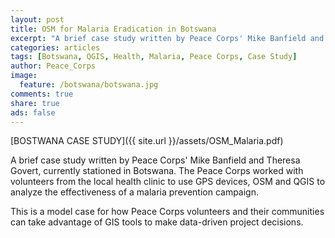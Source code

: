 ```yaml
---
layout: post
title: OSM for Malaria Eradication in Botswana  
excerpt: "A brief case study written by Peace Corps' Mike Banfield and Theresa Govert, currently working in Botswana."
categories: articles
tags: [Botswana, QGIS, Health, Malaria, Peace Corps, Case Study]
author: Peace_Corps
image:
  feature: /botswana/botswana.jpg
comments: true
share: true
ads: false
---
```


[BOSTWANA CASE STUDY]({{ site.url }}/assets/OSM_Malaria.pdf)

A brief case study written by Peace Corps' Mike Banfield and Theresa Govert, currently stationed in Botswana. The Peace Corps worked with volunteers from the local health clinic to use GPS devices, OSM and QGIS to analyze the effectiveness of a malaria prevention campaign. 

This is a model case for how Peace Corps volunteers and their communities can take advantage of GIS tools to make data-driven project decisions.

